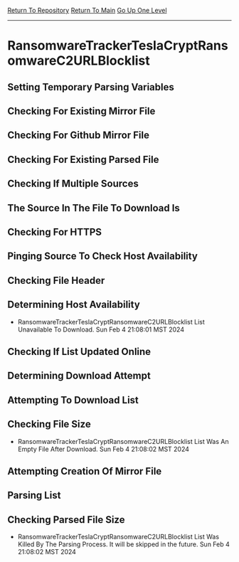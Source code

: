 [Return To Repository](https://github.com/DigitalWarrior/piholeparser/)
[Return To Main](https://github.com/DigitalWarrior/piholeparser/blob/master/RecentRunLogs/Mainlog.md)
[Go Up One Level](https://github.com/DigitalWarrior/piholeparser/blob/master/RecentRunLogs/TopLevelScripts/30-Processing-External-Blacklists.md)
____________________________________
# RansomwareTrackerTeslaCryptRansomwareC2URLBlocklist
## Setting Temporary Parsing Variables
## Checking For Existing Mirror File
## Checking For Github Mirror File
## Checking For Existing Parsed File
## Checking If Multiple Sources
## The Source In The File To Download Is
## Checking For HTTPS
## Pinging Source To Check Host Availability
## Checking File Header
## Determining Host Availability
* RansomwareTrackerTeslaCryptRansomwareC2URLBlocklist List Unavailable To Download. Sun Feb  4 21:08:01 MST 2024
## Checking If List Updated Online
## Determining Download Attempt
## Attempting To Download List
## Checking File Size
* RansomwareTrackerTeslaCryptRansomwareC2URLBlocklist List Was An Empty File After Download. Sun Feb  4 21:08:02 MST 2024
## Attempting Creation Of Mirror File
## Parsing List
## Checking Parsed File Size
* RansomwareTrackerTeslaCryptRansomwareC2URLBlocklist List Was Killed By The Parsing Process. It will be skipped in the future. Sun Feb  4 21:08:02 MST 2024
